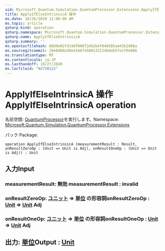 ```yaml
---
uid: Microsoft.Quantum.Simulation.QuantumProcessor.Extensions.ApplyIfElseIntrinsicA
title: ApplyIfElseIntrinsicA 操作
ms.date: 10/26/2020 12:00:00 AM
ms.topic: article
qsharp.kind: operation
qsharp.namespace: Microsoft.Quantum.Simulation.QuantumProcessor.Extensions
qsharp.name: ApplyIfElseIntrinsicA
qsharp.summary: ''
ms.openlocfilehash: 68d9e02fd19df008f2d42b4f04b585a441b2408a
ms.sourcegitcommit: 29e0d88a30e4166fa580132124b0eb57e1f0e986
ms.translationtype: MT
ms.contentlocale: ja-JP
ms.lasthandoff: 10/27/2020
ms.locfileid: "92720122"
---
```

# <a name="applyifelseintrinsica-operation"></a><span data-ttu-id="d1281-102">ApplyIfElseIntrinsicA 操作</span><span class="sxs-lookup"><span data-stu-id="d1281-102">ApplyIfElseIntrinsicA operation</span></span>

<span data-ttu-id="d1281-103">名前空間: [QuantumProcessor](xref:Microsoft.Quantum.Simulation.QuantumProcessor.Extensions)を実行します。</span><span class="sxs-lookup"><span data-stu-id="d1281-103">Namespace: [Microsoft.Quantum.Simulation.QuantumProcessor.Extensions](xref:Microsoft.Quantum.Simulation.QuantumProcessor.Extensions)</span></span>

<span data-ttu-id="d1281-104">パック [](https://nuget.org/packages/)</span><span class="sxs-lookup"><span data-stu-id="d1281-104">Package: [](https://nuget.org/packages/)</span></span>




```qsharp
operation ApplyIfElseIntrinsicA (measurementResult : Result, onResultZeroOp : (Unit => Unit is Adj), onResultOneOp : (Unit => Unit is Adj)) : Unit
```


## <a name="input"></a><span data-ttu-id="d1281-105">入力</span><span class="sxs-lookup"><span data-stu-id="d1281-105">Input</span></span>

### <a name="measurementresult--__invalidresult__"></a><span data-ttu-id="d1281-106">measurementResult: __無効 <Result>__</span><span class="sxs-lookup"><span data-stu-id="d1281-106">measurementResult : __invalid<Result>__</span></span>




### <a name="onresultzeroop--unit--unit-adj"></a><span data-ttu-id="d1281-107">onResultZeroOp: [ユニット](xref:microsoft.quantum.lang-ref.unit) => [単位](xref:microsoft.quantum.lang-ref.unit) の形容詞</span><span class="sxs-lookup"><span data-stu-id="d1281-107">onResultZeroOp : [Unit](xref:microsoft.quantum.lang-ref.unit) => [Unit](xref:microsoft.quantum.lang-ref.unit) Adj</span></span>




### <a name="onresultoneop--unit--unit-adj"></a><span data-ttu-id="d1281-108">onResultOneOp: [ユニット](xref:microsoft.quantum.lang-ref.unit) => [単位](xref:microsoft.quantum.lang-ref.unit) の形容詞</span><span class="sxs-lookup"><span data-stu-id="d1281-108">onResultOneOp : [Unit](xref:microsoft.quantum.lang-ref.unit) => [Unit](xref:microsoft.quantum.lang-ref.unit) Adj</span></span>





## <a name="output--unit"></a><span data-ttu-id="d1281-109">出力: [単位](xref:microsoft.quantum.lang-ref.unit)</span><span class="sxs-lookup"><span data-stu-id="d1281-109">Output : [Unit](xref:microsoft.quantum.lang-ref.unit)</span></span>

